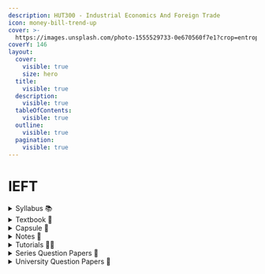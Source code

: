 ```yaml
---
description: HUT300 - Industrial Economics And Foreign Trade
icon: money-bill-trend-up
cover: >-
  https://images.unsplash.com/photo-1555529733-0e670560f7e1?crop=entropy&cs=srgb&fm=jpg&ixid=M3wxOTcwMjR8MHwxfHNlYXJjaHwyfHx0cmFkZXxlbnwwfHx8fDE3MzUyNzc4MTR8MA&ixlib=rb-4.0.3&q=85
coverY: 146
layout:
  cover:
    visible: true
    size: hero
  title:
    visible: true
  description:
    visible: true
  tableOfContents:
    visible: true
  outline:
    visible: true
  pagination:
    visible: true
---
```


# IEFT

<details>

<summary>Syllabus 📚</summary>

[HUT300](https://drive.google.com/file/d/1qnF492yplugfv3lXkeuZ6_GyQDdj5Gha/view?usp=drive_link) 👈

</details>

<details>

<summary>Textbook 📖</summary>

[IEFT Textbook](https://drive.google.com/drive/folders/1gt68haRsciZJLeHYn-PGmmv-SBJxlrcp?usp=drive_link) 👈

</details>

<details>

<summary>Capsule 💊</summary>

[IEFT Short Notes](https://drive.google.com/drive/folders/1yORsZONIwymcGa-zjIn9uDpxp9eE0sr6?usp=drive_link) 👈

</details>

<details>

<summary>Notes 📒</summary>

[IEFT Notes](https://drive.google.com/drive/folders/1JL375z7yu-8YaeRs8tgBtYgwaI5Ox8zN?usp=drive_link) 👈

</details>

<details>

<summary>Tutorials 🧑‍🏫</summary>

[Opportunity Cost](https://youtu.be/aZBg-xDLbKg?feature=shared) 👈

[IEFT - Edutrikz by Hingston](https://youtube.com/playlist?list=PLIex9xdAUpoiXq2s5atGKtBN0CkBX_nE5\&feature=shared) 👈

</details>

<details>

<summary>Series Question Papers 📃</summary>

[IEFT Series QPs](https://drive.google.com/drive/folders/1dq7DqVD2MzqPRf31f7T_wvJwKl9c6s4H?usp=drive_link) 👈

</details>

<details>

<summary>University Question Papers 📄</summary>

[IEFT PYQs](https://drive.google.com/drive/folders/1dVUxD93ZWDCkdd1GHDPuO2--8XGdZ0lC?usp=drive_link) 👈

</details>
